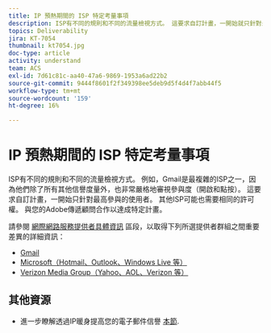```yaml
---
title: IP 預熱期間的 ISP 特定考量事項
description: ISP有不同的規則和不同的流量檢視方式。 這要求自訂計畫，一開始就只針對最高參與的使用者。
topics: Deliverability
jira: KT-7054
thumbnail: kt7054.jpg
doc-type: article
activity: understand
team: ACS
exl-id: 7d61c81c-aa40-47a6-9869-1953a6ad22b2
source-git-commit: 9444f8601f2f349398ee5deb9d5f4d4f7abb44f5
workflow-type: tm+mt
source-wordcount: '159'
ht-degree: 16%

---
```


# IP 預熱期間的 ISP 特定考量事項

ISP有不同的規則和不同的流量檢視方式。 例如，Gmail是最複雜的ISP之一，因為他們除了所有其他信譽度量外，也非常嚴格地審視參與度（開啟和點按）。 這要求自訂計畫，一開始只針對最高參與的使用者。 其他ISP可能也需要相同的許可權。 與您的Adobe傳遞顧問合作以達成特定計畫。

請參閱 [網際網路服務提供者具體資訊](/help/internet-service-provider-specifics/overview.md) 區段，以取得下列所選提供者群組之間重要差異的詳細資訊：

* [Gmail](/help/internet-service-provider-specifics/gmail.md)
* [Microsoft（Hotmail、Outlook、Windows Live 等）](/help/internet-service-provider-specifics/microsoft.md)
* [Verizon Media Group（Yahoo、AOL、Verizon 等）](/help/internet-service-provider-specifics/verizon-media-group.md)

## 其他資源

* 進一步瞭解透過IP暖身提高您的電子郵件信譽 [本節](/help/additional-resources/increase-reputation-with-ip-warming.md).
